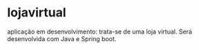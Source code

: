 # lojavirtual
aplicação em desenvolvimento: trata-se de uma loja virtual. Será desenvolvida com Java e Spring boot. 
